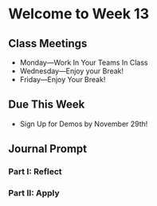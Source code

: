 # Welcome to Week 13

## Class Meetings

* Monday—Work In Your Teams In Class
* Wednesday—Enjoy your Break!
* Friday—Enjoy Your Break!

## Due This Week

* Sign Up for Demos by November 29th!
	
## Journal Prompt

### Part I: Reflect

### Part II: Apply